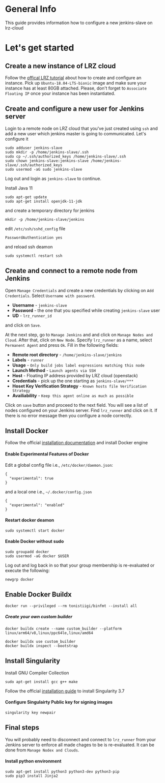# General Info
This guide provides information how to configure a new jenkins-slave on lrz-cloud

# Let's get started

## Create a new instance of LRZ cloud
Follow the [offical LRZ tutorial](https://doku.lrz.de/display/PUBLIC/Create+a+VM) about how to create and configure an instance. Pick up `Ubuntu-18.04-LTS-bionic` image and make sure your instance has at least 80GB attached. Please, don't forget to `Associate Floating IP` once your instance has been instantiated.


## Create and configure a new user for Jenkins server
Login to a remote node on LRZ cloud that you've just created using `ssh` and add a new user which jenkins master is going to communicated. Let's configure it
```
sudo adduser jenkins-slave
sudo mkdir -p /home/jenkins-slave/.ssh
sudo cp ~/.ssh/authorized_keys /home/jenkins-slave/.ssh
sudo chown jenkins-slave:jenkins-slave /home/jenkins-slave/.ssh/authorized_keys
sudo usermod -aG sudo jenkins-slave
```
Log out and login as `jenkins-slave` to continue.

Install Java 11
```
sudo apt-get update
sudo apt-get install openjdk-11-jdk
```

and create a temporary directory for jenkins
```
mkdir -p /home/jenkins-slave/jenkins
```

edit `/etc/ssh/sshd_config` file
```
PasswordAuthentication yes
```
and reload ssh deamon
```
sudo systemctl restart ssh
```

## Create and connect to a remote node from Jenkins
Open `Manage Credentials` and create a new credentials by clicking on `Add Credentials`. Select `Username with password`. 
- **Username** - `jenkins-slave`
- **Password** - the one that you specified while creating `jenkins-slave` user
- **UD** - `lrz_runner_id`

and click on `Save`.

At the next step, go to `Manage Jenkins` and and click on `Manage Nodes and Cloud`. After that, click on `New Node`. Specify `lrz_runner` as a name, select `Permanent Agent` and press `Ok`. Fill in the following fields:

- **Remote root directory** - `/home/jenkins-slave/jenkins`
- **Labels** - `runner`
- **Usage** - `Only build jobs label expressions matching this node`
- **Launch Method** - `Launch agents via SSH`
- **Host** - Floating IP address provided by LRZ cloud (openstack)
- **Credentials** - pick up the one starting as `jenkins-slave/***`
- **Hoset Key Verification Strategy** - `Known hosts file Verification Strategy`
- **Availiability** - `Keep this agent online as much as possible`

Click on `save` button and proceed to the next field. You will see a list of nodes configured on your Jenkins server. Find `lrz_runner` and click on it.
If there is no error message then you configure a node correctly.

## Install Docker
Follow the official [installation  documentation](https://docs.docker.com/engine/install/ubuntu/) and install Docker engine

#### Enable Experimental Features of Docker
Edit a global config file i.e., `/etc/docker/daemon.json`:
```
{
  "experimental": true
}
```
and a local one i.e., `~/.docker/config.json`
```
{
  "experimental": "enabled"
}
```
#### Restart docker deamon
```
sudo systemctl start docker
```

#### Enable Docker without sudo
```
sudo groupadd docker
sudo usermod -aG docker $USER
```
Log out and log back in so that your group membership is re-evaluated 
or execute the following:
```
newgrp docker
```

## Enable Docker Buildx
```
docker run --privileged --rm tonistiigi/binfmt --install all
```
##### Create your own custom builder
```
docker buildx create --name custom_builder --platform linux/arm64/v8,linux/ppc64le,linux/amd64

docker buildx use custom_builder
docker buildx inspect --bootstrap
```


## Install Singularity
Install GNU Compiler Collection
```
sudo apt-get install gcc g++ make
```
Follow the official [installation guide](https://sylabs.io/guides/3.7/user-guide/quick_start.html) to install Singularity 3.7

#### Configure Singulairty Public key for signing images
```
singularity key newpair
```

## Final steps
You will probably need to disconnect and connect to `lrz_runner` from your Jenkins server to enforce all made chages to be is re-evaluated. It can be done from `Manage Nodex and Clouds`.

#### Install python environment
```
sudo apt-get install python3 python3-dev python3-pip
sudo pip3 install Jinja2
```
